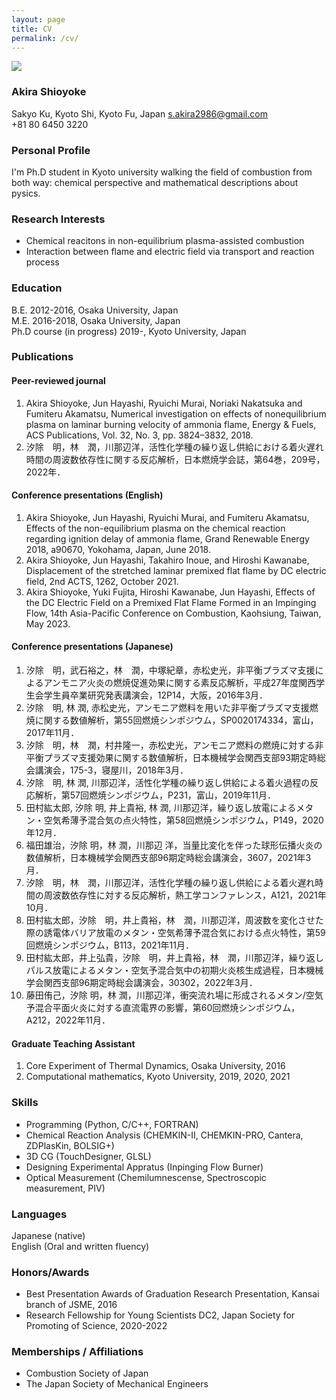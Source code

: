 ```yaml
---
layout: page
title: CV
permalink: /cv/
---
```

![]({{site.baseurl}}/assets/Profile2023_4x3_w400.PNG)

### Akira Shioyoke

Sakyo Ku, Kyoto Shi, Kyoto Fu, Japan
s.akira2986@gmail.com  
+81 80 6450 3220
### Personal Profile

I'm Ph.D student in Kyoto university walking the field of combustion from both way: chemical perspective and mathematical descriptions about pysics.

### Research Interests

- Chemical reacitons in non-equilibrium plasma-assisted combustion
- Interaction between flame and electric field via transport and reaction process

### Education

B.E. 2012-2016, Osaka University, Japan  
M.E. 2016-2018, Osaka University, Japan  
Ph.D course (in progress) 2019-, Kyoto University, Japan  

### Publications

#### Peer-reviewed journal

1. Akira Shioyoke, Jun Hayashi, Ryuichi Murai, Noriaki Nakatsuka and Fumiteru Akamatsu, Numerical investigation on effects of nonequilibrium plasma on laminar burning velocity of ammonia flame, Energy & Fuels, ACS Publications, Vol. 32, No. 3, pp. 3824–3832, 2018.
2. 汐除　明，林　潤，川那辺洋，活性化学種の繰り返し供給における着火遅れ時間の周波数依存性に関する反応解析，日本燃焼学会誌，第64巻，209号，2022年．

#### Conference presentations (English)

1. Akira Shioyoke, Jun Hayashi, Ryuichi Murai, and Fumiteru Akamatsu, Effects of the non-equilibrium plasma on the chemical reaction regarding ignition delay of ammonia flame, Grand Renewable Energy 2018, a90670, Yokohama, Japan, June 2018.  
2. Akira Shioyoke, Jun Hayashi, Takahiro Inoue, and Hiroshi Kawanabe, Displacement of the stretched laminar premixed flat flame by DC electric field, 2nd ACTS, 1262, October 2021.
3. Akira Shioyoke, Yuki Fujita, Hiroshi Kawanabe, Jun Hayashi, Effects of the DC Electric Field on a Premixed Flat Flame Formed in an Impinging Flow, 14th Asia-Pacific Conference on Combustion, Kaohsiung, Taiwan, May 2023.

#### Conference presentations (Japanese)

1. 汐除　明，武石裕之，林　潤，中塚紀章，赤松史光，非平衡プラズマ支援によるアンモニア火炎の燃焼促進効果に関する素反応解析，平成27年度関西学生会学生員卒業研究発表講演会，12P14，大阪，2016年3月．
2. 汐除　明, 林 潤, 赤松史光，アンモニア燃料を用いた非平衡プラズマ支援燃焼に関する数値解析，第55回燃焼シンポジウム，SP0020174334，富山，2017年11月． 
3. 汐除　明，林　潤，村井隆一，赤松史光，アンモニア燃料の燃焼に対する非平衡プラズマ支援効果に関する数値解析，日本機械学会関西支部93期定時総会講演会，175-3，寝屋川，2018年3月． 
4. 汐除　明, 林 潤, 川那辺洋，活性化学種の繰り返し供給による着火過程の反応解析，第57回燃焼シンポジウム，P231，富山，2019年11月．
5. 田村紘太郎, 汐除 明, 井上貴裕, 林 潤, 川那辺洋，繰り返し放電によるメタン・空気希薄予混合気の点火特性，第58回燃焼シンポジウム，P149，2020年12月．
6. 福田雄治，汐除 明，林 潤，川那辺 洋，当量比変化を伴った球形伝播火炎の数値解析，日本機械学会関西支部96期定時総会講演会，3607，2021年3月． 
7. 汐除　明，林　潤，川那辺洋，活性化学種の繰り返し供給による着火遅れ時間の周波数依存性に対する反応解析，熱工学コンファレンス，A121，2021年10月．
8. 田村紘太郎，汐除　明，井上貴裕，林　潤，川那辺洋，周波数を変化させた際の誘電体バリア放電のメタン・空気希薄予混合気における点火特性，第59回燃焼シンポジウム，B113，2021年11月．
9. 田村紘太郎，井上弘貴，汐除　明，井上貴裕，林　潤，川那辺洋，繰り返しパルス放電によるメタン・空気予混合気中の初期火炎核生成過程，日本機械学会関西支部96期定時総会講演会，30302，2022年3月．
10. 藤田侑己，汐除 明，林 潤，川那辺洋，衝突流れ場に形成されるメタン/空気予混合平面火炎に対する直流電界の影響，第60回燃焼シンポジウム，A212，2022年11月．

#### Graduate Teaching Assistant

1. Core Experiment of Thermal Dynamics, Osaka University, 2016
2. Computational mathematics, Kyoto University, 2019, 2020, 2021

### Skills

- Programming (Python, C/C++, FORTRAN)
- Chemical Reaction Analysis (CHEMKIN-II, CHEMKIN-PRO, Cantera, ZDPlasKin, BOLSIG+)
- 3D CG (TouchDesigner, GLSL)
- Designing Experimental Appratus (Inpinging Flow Burner)
- Optical Measurement (Chemilumnescense, Spectroscopic measurement, PIV)

### Languages

Japanese (native)  
English (Oral and written fluency)

### Honors/Awards

- Best Presentation Awards of Graduation Research Presentation, Kansai branch of JSME, 2016
- Research Fellowship for Young Scientists DC2, Japan Society for Promoting of Science, 2020-2022

### Memberships / Affiliations

- Combustion Society of Japan  
- The Japan Society of Mechanical Engineers
